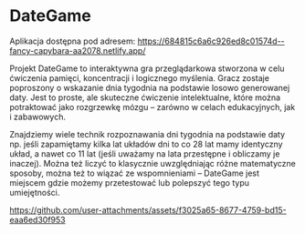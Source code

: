 # DateGame 
Aplikacja dostępna pod adresem:
https://684815c6a6c926ed8c01574d--fancy-capybara-aa2078.netlify.app/ 

Projekt DateGame to interaktywna gra przeglądarkowa stworzona w celu ćwiczenia pamięci, koncentracji i logicznego myślenia. Gracz zostaje poproszony o wskazanie dnia tygodnia na podstawie losowo generowanej daty. Jest to proste, ale skuteczne ćwiczenie intelektualne, które można potraktować jako rozgrzewkę mózgu – zarówno w celach edukacyjnych, jak i zabawowych. 

Znajdziemy wiele technik rozpoznawania dni tygodnia na podstawie daty np. jeśli zapamiętamy kilka lat układów dni to co 28 lat mamy identyczny układ, a nawet co 11 lat (jeśli uważamy na lata przestępne i obliczamy je inaczej). Można też liczyć to klasycznie uwzględniając różne matematyczne sposoby, można też to wiązać ze wspomnieniami – DateGame jest miejscem gdzie możemy przetestować lub polepszyć tego typu umiejętności.

https://github.com/user-attachments/assets/f3025a65-8677-4759-bd15-eaa6ed30f953

